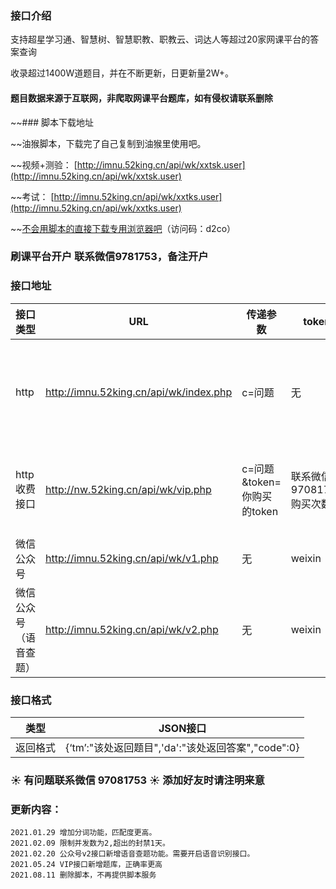 ### 接口介绍

支持超星学习通、智慧树、智慧职教、职教云、词达人等超过20家网课平台的答案查询

收录超过1400W道题目，并在不断更新，日更新量2W+。

#### 题目数据来源于互联网，非爬取网课平台题库，如有侵权请联系删除

~~### 脚本下载地址

~~油猴脚本，下载完了自己复制到油猴里使用吧。

~~视频+测验： [http://imnu.52king.cn/api/wk/xxtsk.user](http://imnu.52king.cn/api/wk/xxtsk.user)

~~考试： [http://imnu.52king.cn/api/wk/xxtks.user](http://imnu.52king.cn/api/wk/xxtks.user)

~~[不会用脚本的直接下载专用浏览器吧](https://cloud.189.cn/t/nqUzMj2mEVFz)（访问码：d2co）

### 刷课平台开户 联系微信9781753，备注开户


### 接口地址

|接口类型                   | URL                                    | 传递参数                   |token|调用次数|
| ----------------------- | -------------------------------------- | -------------------------- | --- |-----|
|http                      |http://imnu.52king.cn/api/wk/index.php  |  c=问题                    |无 |本接口每日免费查询5w次|
|http收费接口                      |http://nw.52king.cn/api/wk/vip.php  |  c=问题&token=你购买的token                   |联系微信97081753购买次数  |20元每月/共15W次|
|微信公众号                | http://imnu.52king.cn/api/wk/v1.php    | 无                         | weixin|无限制|
|微信公众号（语音查题）                | http://imnu.52king.cn/api/wk/v2.php    | 无                         | weixin|无限制|
 


### 接口格式

| 类型     | JSON接口                                                     | 
| -------- | ------------------------------------------------------------ |
| 返回格式 | {‘tm’:"该处返回题目",'da':"该处返回答案","code":0} | 



### :sunny: 有问题联系微信 97081753 :sunny: 添加好友时请注明来意

### 更新内容：
    2021.01.29 增加分词功能，匹配度更高。
    2021.02.09 限制并发数为2,超出的封禁1天。
    2021.02.20 公众号v2接口新增语音查题功能。需要开启语音识别接口。
    2021.05.24 VIP接口新增题库，正确率更高
    2021.08.11 删除脚本，不再提供脚本服务
